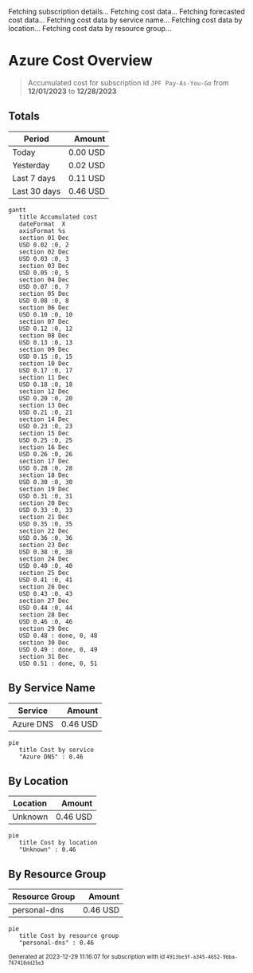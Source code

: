 Fetching subscription details...
Fetching cost data...
Fetching forecasted cost data...
Fetching cost data by service name...
Fetching cost data by location...
Fetching cost data by resource group...
# Azure Cost Overview

> Accumulated cost for subscription id `JPF Pay-As-You-Go` from **12/01/2023** to **12/28/2023**

## Totals

|Period|Amount|
|---|---:|
|Today|0.00 USD|
|Yesterday|0.02 USD|
|Last 7 days|0.11 USD|
|Last 30 days|0.46 USD|

```mermaid
gantt
   title Accumulated cost
   dateFormat  X
   axisFormat %s
   section 01 Dec
   USD 0.02 :0, 2
   section 02 Dec
   USD 0.03 :0, 3
   section 03 Dec
   USD 0.05 :0, 5
   section 04 Dec
   USD 0.07 :0, 7
   section 05 Dec
   USD 0.08 :0, 8
   section 06 Dec
   USD 0.10 :0, 10
   section 07 Dec
   USD 0.12 :0, 12
   section 08 Dec
   USD 0.13 :0, 13
   section 09 Dec
   USD 0.15 :0, 15
   section 10 Dec
   USD 0.17 :0, 17
   section 11 Dec
   USD 0.18 :0, 18
   section 12 Dec
   USD 0.20 :0, 20
   section 13 Dec
   USD 0.21 :0, 21
   section 14 Dec
   USD 0.23 :0, 23
   section 15 Dec
   USD 0.25 :0, 25
   section 16 Dec
   USD 0.26 :0, 26
   section 17 Dec
   USD 0.28 :0, 28
   section 18 Dec
   USD 0.30 :0, 30
   section 19 Dec
   USD 0.31 :0, 31
   section 20 Dec
   USD 0.33 :0, 33
   section 21 Dec
   USD 0.35 :0, 35
   section 22 Dec
   USD 0.36 :0, 36
   section 23 Dec
   USD 0.38 :0, 38
   section 24 Dec
   USD 0.40 :0, 40
   section 25 Dec
   USD 0.41 :0, 41
   section 26 Dec
   USD 0.43 :0, 43
   section 27 Dec
   USD 0.44 :0, 44
   section 28 Dec
   USD 0.46 :0, 46
   section 29 Dec
   USD 0.48 : done, 0, 48
   section 30 Dec
   USD 0.49 : done, 0, 49
   section 31 Dec
   USD 0.51 : done, 0, 51
```

## By Service Name

|Service|Amount|
|---|---:|
|Azure DNS|0.46 USD|

```mermaid
pie
   title Cost by service
   "Azure DNS" : 0.46
```

## By Location

|Location|Amount|
|---|---:|
|Unknown|0.46 USD|

```mermaid
pie
   title Cost by location
   "Unknown" : 0.46
```

## By Resource Group

|Resource Group|Amount|
|---|---:|
|personal-dns|0.46 USD|

```mermaid
pie
   title Cost by resource group
   "personal-dns" : 0.46
```

<sup>Generated at 2023-12-29 11:16:07 for subscription with id `4913be3f-a345-4652-9bba-767418dd25e3`</sup>
